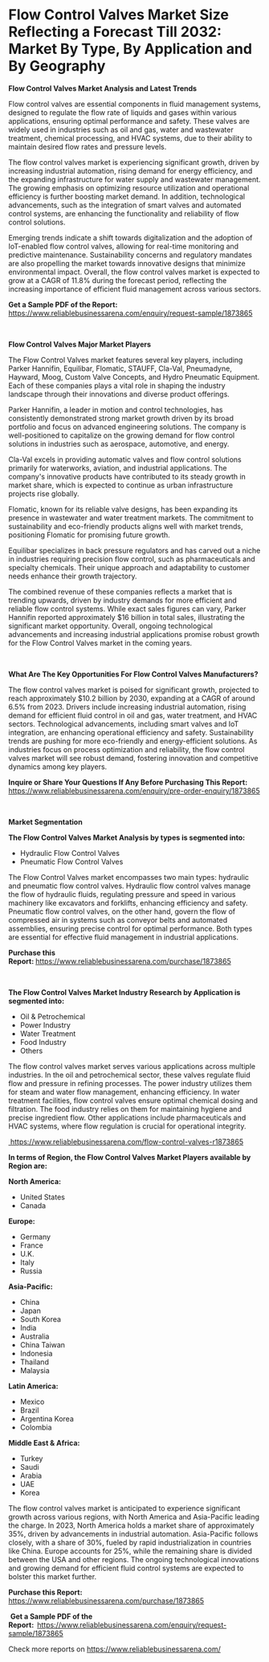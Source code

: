 <p><h1>Flow Control Valves Market Size Reflecting a Forecast Till 2032: Market By Type, By Application and By Geography</h1></p><p><strong>Flow Control Valves Market Analysis and Latest Trends</strong></p>
<p><p>Flow control valves are essential components in fluid management systems, designed to regulate the flow rate of liquids and gases within various applications, ensuring optimal performance and safety. These valves are widely used in industries such as oil and gas, water and wastewater treatment, chemical processing, and HVAC systems, due to their ability to maintain desired flow rates and pressure levels.</p><p>The flow control valves market is experiencing significant growth, driven by increasing industrial automation, rising demand for energy efficiency, and the expanding infrastructure for water supply and wastewater management. The growing emphasis on optimizing resource utilization and operational efficiency is further boosting market demand. In addition, technological advancements, such as the integration of smart valves and automated control systems, are enhancing the functionality and reliability of flow control solutions.</p><p>Emerging trends indicate a shift towards digitalization and the adoption of IoT-enabled flow control valves, allowing for real-time monitoring and predictive maintenance. Sustainability concerns and regulatory mandates are also propelling the market towards innovative designs that minimize environmental impact. Overall, the flow control valves market is expected to grow at a CAGR of 11.8% during the forecast period, reflecting the increasing importance of efficient fluid management across various sectors.</p></p>
<p><strong>Get a Sample PDF of the Report:&nbsp;</strong> <a href="https://www.reliablebusinessarena.com/enquiry/request-sample/1873865?utm_campaign=3492&utm_medium=2&utm_source=Github&utm_content=ia&utm_term=08042025&utm_id=flow-control-valves">https://www.reliablebusinessarena.com/enquiry/request-sample/1873865</a></p>
<p>&nbsp;</p>
<p><strong>Flow Control Valves Major Market Players</strong></p>
<p><p>The Flow Control Valves market features several key players, including Parker Hannifin, Equilibar, Flomatic, STAUFF, Cla-Val, Pneumadyne, Hayward, Moog, Custom Valve Concepts, and Hydro Pneumatic Equipment. Each of these companies plays a vital role in shaping the industry landscape through their innovations and diverse product offerings.</p><p>Parker Hannifin, a leader in motion and control technologies, has consistently demonstrated strong market growth driven by its broad portfolio and focus on advanced engineering solutions. The company is well-positioned to capitalize on the growing demand for flow control solutions in industries such as aerospace, automotive, and energy.</p><p>Cla-Val excels in providing automatic valves and flow control solutions primarily for waterworks, aviation, and industrial applications. The company's innovative products have contributed to its steady growth in market share, which is expected to continue as urban infrastructure projects rise globally.</p><p>Flomatic, known for its reliable valve designs, has been expanding its presence in wastewater and water treatment markets. The commitment to sustainability and eco-friendly products aligns well with market trends, positioning Flomatic for promising future growth. </p><p>Equilibar specializes in back pressure regulators and has carved out a niche in industries requiring precision flow control, such as pharmaceuticals and specialty chemicals. Their unique approach and adaptability to customer needs enhance their growth trajectory.</p><p>The combined revenue of these companies reflects a market that is trending upwards, driven by industry demands for more efficient and reliable flow control systems. While exact sales figures can vary, Parker Hannifin reported approximately $16 billion in total sales, illustrating the significant market opportunity. Overall, ongoing technological advancements and increasing industrial applications promise robust growth for the Flow Control Valves market in the coming years.</p></p>
<p>&nbsp;</p>
<p><strong>What Are The Key Opportunities For Flow Control Valves Manufacturers?</strong></p>
<p><p>The flow control valves market is poised for significant growth, projected to reach approximately $10.2 billion by 2030, expanding at a CAGR of around 6.5% from 2023. Drivers include increasing industrial automation, rising demand for efficient fluid control in oil and gas, water treatment, and HVAC sectors. Technological advancements, including smart valves and IoT integration, are enhancing operational efficiency and safety. Sustainability trends are pushing for more eco-friendly and energy-efficient solutions. As industries focus on process optimization and reliability, the flow control valves market will see robust demand, fostering innovation and competitive dynamics among key players.</p></p>
<p><strong>Inquire or Share Your Questions If Any Before Purchasing This Report:</strong> <a href="https://www.reliablebusinessarena.com/enquiry/pre-order-enquiry/1873865?utm_campaign=3492&utm_medium=2&utm_source=Github&utm_content=ia&utm_term=08042025&utm_id=flow-control-valves">https://www.reliablebusinessarena.com/enquiry/pre-order-enquiry/1873865</a></p>
<p>&nbsp;</p>
<p><strong>Market Segmentation</strong></p>
<p><strong>The Flow Control Valves Market Analysis by types is segmented into:</strong></p>
<p><ul><li>Hydraulic Flow Control Valves</li><li>Pneumatic Flow Control Valves</li></ul></p>
<p><p>The Flow Control Valves market encompasses two main types: hydraulic and pneumatic flow control valves. Hydraulic flow control valves manage the flow of hydraulic fluids, regulating pressure and speed in various machinery like excavators and forklifts, enhancing efficiency and safety. Pneumatic flow control valves, on the other hand, govern the flow of compressed air in systems such as conveyor belts and automated assemblies, ensuring precise control for optimal performance. Both types are essential for effective fluid management in industrial applications.</p></p>
<p><strong>Purchase this Report:&nbsp;</strong><a href="https://www.reliablebusinessarena.com/purchase/1873865?utm_campaign=3492&utm_medium=2&utm_source=Github&utm_content=ia&utm_term=08042025&utm_id=flow-control-valves">https://www.reliablebusinessarena.com/purchase/1873865</a></p>
<p>&nbsp;</p>
<p><strong>The Flow Control Valves Market Industry Research by Application is segmented into:</strong></p>
<p><ul><li>Oil & Petrochemical</li><li>Power Industry</li><li>Water Treatment</li><li>Food Industry</li><li>Others</li></ul></p>
<p><p>The flow control valves market serves various applications across multiple industries. In the oil and petrochemical sector, these valves regulate fluid flow and pressure in refining processes. The power industry utilizes them for steam and water flow management, enhancing efficiency. In water treatment facilities, flow control valves ensure optimal chemical dosing and filtration. The food industry relies on them for maintaining hygiene and precise ingredient flow. Other applications include pharmaceuticals and HVAC systems, where flow regulation is crucial for operational integrity.</p></p>
<p><a href="https://www.reliablebusinessarena.com/flow-control-valves-r1873865?utm_campaign=3492&utm_medium=2&utm_source=Github&utm_content=ia&utm_term=08042025&utm_id=flow-control-valves">&nbsp;https://www.reliablebusinessarena.com/flow-control-valves-r1873865</a></p>
<p><strong>In terms of Region, the Flow Control Valves Market Players available by Region are:</strong></p>
<p>
    <p> <strong> North America: </strong>
        <ul>
            <li>United States</li>
            <li>Canada</li>
        </ul>
        </p> 
    <p> <strong> Europe: </strong>
        <ul>
            <li>Germany</li>
            <li>France</li>
            <li>U.K.</li>
            <li>Italy</li>
            <li>Russia</li>
        </ul>
        </p> 
    <p> <strong> Asia-Pacific: </strong>
        <ul>
            <li>China</li>
            <li>Japan</li>
            <li>South Korea</li>
            <li>India</li>
            <li>Australia</li>
            <li>China Taiwan</li>
            <li>Indonesia</li>
            <li>Thailand</li>
            <li>Malaysia</li>
        </ul>
        </p> 
    <p> <strong> Latin America: </strong>
        <ul>
            <li>Mexico</li>
            <li>Brazil</li>
            <li>Argentina Korea</li>
            <li>Colombia</li>
        </ul>
        </p> 
    <p> <strong> Middle East & Africa: </strong>
        <ul>
            <li>Turkey</li>
            <li>Saudi</li>
            <li>Arabia</li>
            <li>UAE</li>
            <li>Korea</li>
        </ul>
    </p>
    </p>
<p><p>The flow control valves market is anticipated to experience significant growth across various regions, with North America and Asia-Pacific leading the charge. In 2023, North America holds a market share of approximately 35%, driven by advancements in industrial automation. Asia-Pacific follows closely, with a share of 30%, fueled by rapid industrialization in countries like China. Europe accounts for 25%, while the remaining share is divided between the USA and other regions. The ongoing technological innovations and growing demand for efficient fluid control systems are expected to bolster this market further.</p></p>
<p><strong>Purchase this Report: </strong><a href="https://www.reliablebusinessarena.com/purchase/1873865?utm_campaign=3492&utm_medium=2&utm_source=Github&utm_content=ia&utm_term=08042025&utm_id=flow-control-valves">https://www.reliablebusinessarena.com/purchase/1873865</a></p>
<p>&nbsp;<strong>Get a Sample PDF of the Report:&nbsp;&nbsp;</strong><a href="https://www.reliablebusinessarena.com/enquiry/request-sample/1873865?utm_campaign=3492&utm_medium=2&utm_source=Github&utm_content=ia&utm_term=08042025&utm_id=flow-control-valves">https://www.reliablebusinessarena.com/enquiry/request-sample/1873865</a></p>
<p><strong></strong></p>
<p>Check more reports on <a href="https://www.reliablebusinessarena.com/?utm_campaign=3492&utm_medium=2&utm_source=Github&utm_content=ia&utm_term=08042025&utm_id=flow-control-valves">https://www.reliablebusinessarena.com/</a></p>